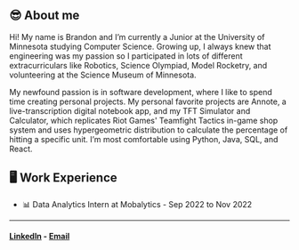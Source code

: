 ## 😎 About me
Hi! My name is Brandon and I’m currently a Junior at the University of Minnesota studying Computer Science. Growing up, I always knew that engineering was my passion so I participated in lots of different extracurriculars like Robotics, Science Olympiad, Model Rocketry, and volunteering at the Science Museum of Minnesota. 

My newfound passion is in software development, where I like to spend time creating personal projects. My personal favorite projects are Annote, a live-transcription digital notebook app, and my TFT Simulator and Calculator, which replicates Riot Games' Teamfight Tactics in-game shop system and uses hypergeometric distribution to calculate the percentage of hitting a specific unit. I’m most comfortable using Python, Java, SQL, and React.

## 🖥️ Work Experience
- 📊 Data Analytics Intern at Mobalytics - Sep 2022 to Nov 2022

___
#### [LinkedIn](https://www.linkedin.com/in/brandon-nguyen-lam/) - [Email](mailto:brandonnguyenlam@gmail.com)
